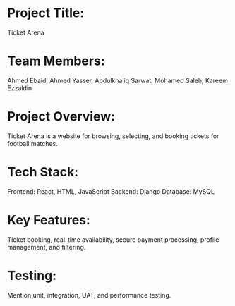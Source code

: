 # Project Title: 
Ticket Arena

# Team Members: 
Ahmed Ebaid, Ahmed Yasser, Abdulkhaliq Sarwat, Mohamed Saleh, Kareem Ezzaldin

# Project Overview:
Ticket Arena is a website for browsing, selecting, and booking tickets for football matches.

# Tech Stack:
Frontend: React, HTML, JavaScript
Backend: Django
Database: MySQL

# Key Features:
Ticket booking, real-time availability, secure payment processing, profile management, and filtering.

# Testing:
Mention unit, integration, UAT, and performance testing.
